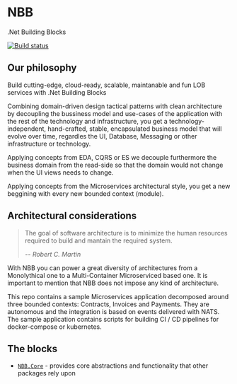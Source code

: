 # NBB
.Net Building Blocks

[![Build status](https://dev.azure.com/totalsoft//NBB/_apis/build/status/NBB-CI-GitHub)](https://dev.azure.com/totalsoft/NBB/_build/latest?definitionId=35)


## Our philosophy
Build cutting-edge, cloud-ready, scalable, maintanable and fun LOB services with .Net Building Blocks

Combining domain-driven design tactical patterns with clean architecture by decoupling the bussiness model and use-cases of the application with the rest of the technology and infrastructure, you get a technology-independent, hand-crafted, stable, encapsulated business model that will evolve over time, regardles the UI, Database, Messaging or other infrastructure or technology.

Applying concepts from EDA, CQRS or ES we decouple furthermore the business domain from the read-side so that the domain would not change when the UI views needs to change.

Applying concepts from the Microservices architectural style, you get a new beggining with every new bounded context (module).

## Architectural considerations
> The goal of software architecture is to minimize the human resources required to build and mantain the required system.
>
> -- <cite>Robert C. Martin</cite>

With NBB you can power a great diversity of architectures from a Monolythical one to a Multi-Container Microserviced based one.
It is important to mention that NBB does not impose any kind of architecture.

This repo contains a sample Microservices application decomposed around three bounded contexts: Contracts, Invoices and Payments. 
They are autonomous and the integration is based on events delivered with NATS.
The sample application contains scripts for building CI / CD pipelines for docker-compose or kubernetes.
## The blocks
- [`NBB.Core`](./Core#readme) - provides core abstractions and functionality that other packages rely upon